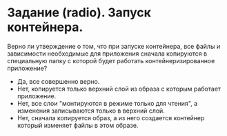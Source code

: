 # Задание (radio). Запуск контейнера.

Верно ли утверждение о том, что при запуске контейнера, все файлы и зависимости необходимые для приложения сначала копируются в специальную папку с которой будет работать контейнеризированное приложение?

* Да, все совершенно верно.
* Нет, копируется только верхний слой из образа с которым работает приложение.
* Нет, все слои "монтируются в режиме только для чтения", а изменения записываются только в верхний слой.
* Нет, сначала копируется образ, а из него создается контейнер который изменяет файлы в этом образе.